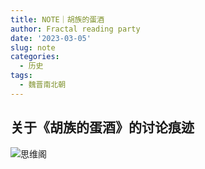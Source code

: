 ```yaml
---
title: NOTE｜胡族的蛋酒
author: Fractal reading party
date: '2023-03-05'
slug: note
categories:
  - 历史
tags:
  - 魏晋南北朝
---
```

## 关于《胡族的蛋酒》的讨论痕迹

![思维阁](https://s1.vika.cn/space/2023/03/05/0adcaf8098204ae5bdc14524b4a356da)